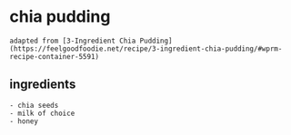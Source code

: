 # chia pudding
    adapted from [3-Ingredient Chia Pudding](https://feelgoodfoodie.net/recipe/3-ingredient-chia-pudding/#wprm-recipe-container-5591)

## ingredients
    - chia seeds
    - milk of choice
    - honey



